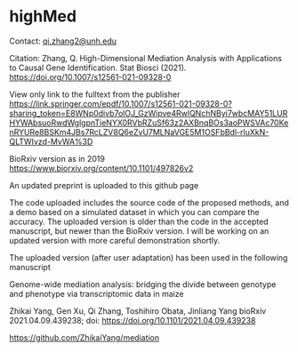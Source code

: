 # highMed
Contact: qi.zhang2@unh.edu

Citation: Zhang, Q. High-Dimensional Mediation Analysis with Applications to Causal Gene Identification. Stat Biosci (2021). https://doi.org/10.1007/s12561-021-09328-0

View only link to the fulltext from the publisher 
https://link.springer.com/epdf/10.1007/s12561-021-09328-0?sharing_token=E8WNp0divb7olOJ_GzWipve4RwlQNchNByi7wbcMAY51LURHYWAbsuoRwdWglgpnTieNYX0RVbRZuSf63z2AXBnqBOs3aoPWSVAc70KenRYURe8BSKm4JBs7RcLZV8Q6eZvU7MLNaVGE5M1OSFbBdl-rluXkN-QLTWIvzd-MvWA%3D

BioRxiv version as in 2019
https://www.biorxiv.org/content/10.1101/497826v2

An updated preprint is uploaded to this github page


The code uploaded includes the source code of the proposed methods, and a demo based on a simulated dataset in which you can compare the accuracy.
The uploaded version is older than the code in the accepted manuscript, but newer than the BioRxiv version. 
I will be working on an updated version with more careful demonstration shortly.

The uploaded version (after user adaptation) has been used in the following manuscript

Genome-wide mediation analysis: bridging the divide between genotype and phenotype via transcriptomic data in maize

Zhikai Yang, Gen Xu, Qi Zhang, Toshihiro Obata, Jinliang Yang
bioRxiv 2021.04.09.439238; doi: https://doi.org/10.1101/2021.04.09.439238


https://github.com/ZhikaiYang/mediation

